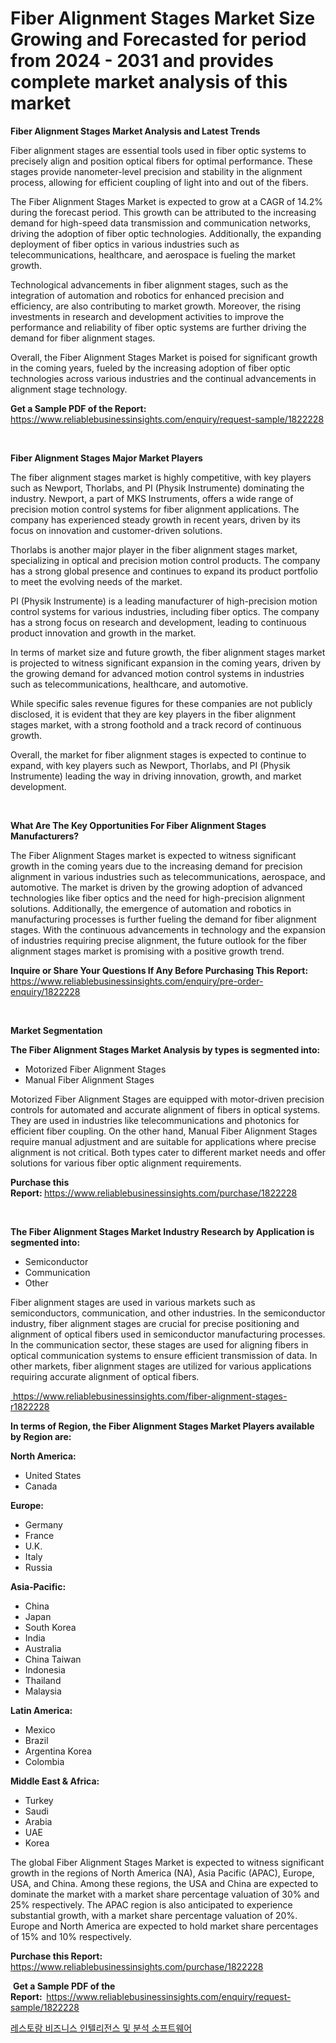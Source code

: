 <p><h1>Fiber Alignment Stages Market Size Growing and Forecasted for period from 2024 - 2031 and provides complete market analysis of this market</h1></p><p><strong>Fiber Alignment Stages Market Analysis and Latest Trends</strong></p>
<p><p>Fiber alignment stages are essential tools used in fiber optic systems to precisely align and position optical fibers for optimal performance. These stages provide nanometer-level precision and stability in the alignment process, allowing for efficient coupling of light into and out of the fibers. </p><p>The Fiber Alignment Stages Market is expected to grow at a CAGR of 14.2% during the forecast period. This growth can be attributed to the increasing demand for high-speed data transmission and communication networks, driving the adoption of fiber optic technologies. Additionally, the expanding deployment of fiber optics in various industries such as telecommunications, healthcare, and aerospace is fueling the market growth.</p><p>Technological advancements in fiber alignment stages, such as the integration of automation and robotics for enhanced precision and efficiency, are also contributing to market growth. Moreover, the rising investments in research and development activities to improve the performance and reliability of fiber optic systems are further driving the demand for fiber alignment stages.</p><p>Overall, the Fiber Alignment Stages Market is poised for significant growth in the coming years, fueled by the increasing adoption of fiber optic technologies across various industries and the continual advancements in alignment stage technology.</p></p>
<p><strong>Get a Sample PDF of the Report:&nbsp;</strong> <a href="https://www.reliablebusinessinsights.com/enquiry/request-sample/1822228">https://www.reliablebusinessinsights.com/enquiry/request-sample/1822228</a></p>
<p>&nbsp;</p>
<p><strong>Fiber Alignment Stages Major Market Players</strong></p>
<p><p>The fiber alignment stages market is highly competitive, with key players such as Newport, Thorlabs, and PI (Physik Instrumente) dominating the industry. Newport, a part of MKS Instruments, offers a wide range of precision motion control systems for fiber alignment applications. The company has experienced steady growth in recent years, driven by its focus on innovation and customer-driven solutions.</p><p>Thorlabs is another major player in the fiber alignment stages market, specializing in optical and precision motion control products. The company has a strong global presence and continues to expand its product portfolio to meet the evolving needs of the market.</p><p>PI (Physik Instrumente) is a leading manufacturer of high-precision motion control systems for various industries, including fiber optics. The company has a strong focus on research and development, leading to continuous product innovation and growth in the market.</p><p>In terms of market size and future growth, the fiber alignment stages market is projected to witness significant expansion in the coming years, driven by the growing demand for advanced motion control systems in industries such as telecommunications, healthcare, and automotive.</p><p>While specific sales revenue figures for these companies are not publicly disclosed, it is evident that they are key players in the fiber alignment stages market, with a strong foothold and a track record of continuous growth.</p><p>Overall, the market for fiber alignment stages is expected to continue to expand, with key players such as Newport, Thorlabs, and PI (Physik Instrumente) leading the way in driving innovation, growth, and market development.</p></p>
<p>&nbsp;</p>
<p><strong>What Are The Key Opportunities For Fiber Alignment Stages Manufacturers?</strong></p>
<p><p>The Fiber Alignment Stages market is expected to witness significant growth in the coming years due to the increasing demand for precision alignment in various industries such as telecommunications, aerospace, and automotive. The market is driven by the growing adoption of advanced technologies like fiber optics and the need for high-precision alignment solutions. Additionally, the emergence of automation and robotics in manufacturing processes is further fueling the demand for fiber alignment stages. With the continuous advancements in technology and the expansion of industries requiring precise alignment, the future outlook for the fiber alignment stages market is promising with a positive growth trend.</p></p>
<p><strong>Inquire or Share Your Questions If Any Before Purchasing This Report:</strong> <a href="https://www.reliablebusinessinsights.com/enquiry/pre-order-enquiry/1822228">https://www.reliablebusinessinsights.com/enquiry/pre-order-enquiry/1822228</a></p>
<p>&nbsp;</p>
<p><strong>Market Segmentation</strong></p>
<p><strong>The Fiber Alignment Stages Market Analysis by types is segmented into:</strong></p>
<p><ul><li>Motorized Fiber Alignment Stages</li><li>Manual Fiber Alignment Stages</li></ul></p>
<p><p>Motorized Fiber Alignment Stages are equipped with motor-driven precision controls for automated and accurate alignment of fibers in optical systems. They are used in industries like telecommunications and photonics for efficient fiber coupling. On the other hand, Manual Fiber Alignment Stages require manual adjustment and are suitable for applications where precise alignment is not critical. Both types cater to different market needs and offer solutions for various fiber optic alignment requirements.</p></p>
<p><strong>Purchase this Report:&nbsp;</strong><a href="https://www.reliablebusinessinsights.com/purchase/1822228">https://www.reliablebusinessinsights.com/purchase/1822228</a></p>
<p>&nbsp;</p>
<p><strong>The Fiber Alignment Stages Market Industry Research by Application is segmented into:</strong></p>
<p><ul><li>Semiconductor</li><li>Communication</li><li>Other</li></ul></p>
<p><p>Fiber alignment stages are used in various markets such as semiconductors, communication, and other industries. In the semiconductor industry, fiber alignment stages are crucial for precise positioning and alignment of optical fibers used in semiconductor manufacturing processes. In the communication sector, these stages are used for aligning fibers in optical communication systems to ensure efficient transmission of data. In other markets, fiber alignment stages are utilized for various applications requiring accurate alignment of optical fibers.</p></p>
<p><a href="https://www.reliablebusinessinsights.com/fiber-alignment-stages-r1822228">&nbsp;https://www.reliablebusinessinsights.com/fiber-alignment-stages-r1822228</a></p>
<p><strong>In terms of Region, the Fiber Alignment Stages Market Players available by Region are:</strong></p>
<p>
    <p> <strong> North America: </strong>
        <ul>
            <li>United States</li>
            <li>Canada</li>
        </ul>
        </p> 
    <p> <strong> Europe: </strong>
        <ul>
            <li>Germany</li>
            <li>France</li>
            <li>U.K.</li>
            <li>Italy</li>
            <li>Russia</li>
        </ul>
        </p> 
    <p> <strong> Asia-Pacific: </strong>
        <ul>
            <li>China</li>
            <li>Japan</li>
            <li>South Korea</li>
            <li>India</li>
            <li>Australia</li>
            <li>China Taiwan</li>
            <li>Indonesia</li>
            <li>Thailand</li>
            <li>Malaysia</li>
        </ul>
        </p> 
    <p> <strong> Latin America: </strong>
        <ul>
            <li>Mexico</li>
            <li>Brazil</li>
            <li>Argentina Korea</li>
            <li>Colombia</li>
        </ul>
        </p> 
    <p> <strong> Middle East & Africa: </strong>
        <ul>
            <li>Turkey</li>
            <li>Saudi</li>
            <li>Arabia</li>
            <li>UAE</li>
            <li>Korea</li>
        </ul>
    </p>
    </p>
<p><p>The global Fiber Alignment Stages Market is expected to witness significant growth in the regions of North America (NA), Asia Pacific (APAC), Europe, USA, and China. Among these regions, the USA and China are expected to dominate the market with a market share percentage valuation of 30% and 25% respectively. The APAC region is also anticipated to experience substantial growth, with a market share percentage valuation of 20%. Europe and North America are expected to hold market share percentages of 15% and 10% respectively.</p></p>
<p><strong>Purchase this Report: </strong><a href="https://www.reliablebusinessinsights.com/purchase/1822228">https://www.reliablebusinessinsights.com/purchase/1822228</a></p>
<p>&nbsp;<strong>Get a Sample PDF of the Report:&nbsp;&nbsp;</strong><a href="https://www.reliablebusinessinsights.com/enquiry/request-sample/1822228">https://www.reliablebusinessinsights.com/enquiry/request-sample/1822228</a></p>
<p><strong></strong></p>
<p><p><a href="https://github.com/plelbej847484502/Market-Research-Report-List-3/blob/main/760708645129.md">레스토랑 비즈니스 인텔리전스 및 분석 소프트웨어</a></p></p>